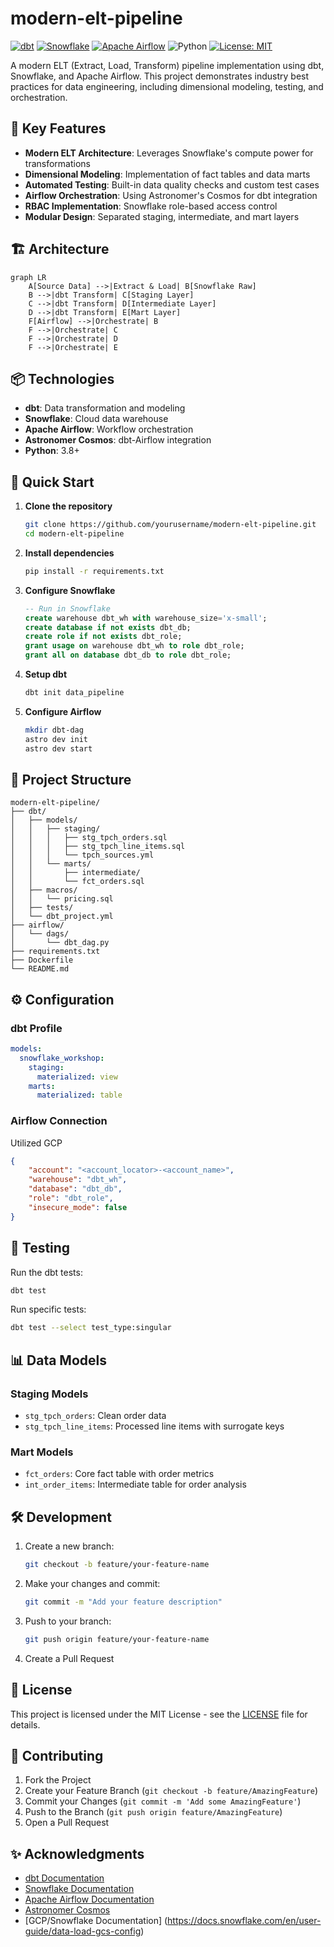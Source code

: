 # modern-elt-pipeline
[![dbt](https://img.shields.io/badge/dbt-FF694B?style=for-the-badge&logo=dbt&logoColor=white)](https://www.getdbt.com)
[![Snowflake](https://img.shields.io/badge/Snowflake-29B5E8?style=for-the-badge&logo=snowflake&logoColor=white)](https://www.snowflake.com)
[![Apache Airflow](https://img.shields.io/badge/Apache_Airflow-017CEE?style=for-the-badge&logo=apache-airflow&logoColor=white)](https://airflow.apache.org)
![Python](https://img.shields.io/badge/python-3.8+-blue.svg?style=for-the-badge&logo=python&logoColor=white)
[![License: MIT](https://img.shields.io/badge/License-MIT-yellow.svg?style=for-the-badge)](https://opensource.org/licenses/MIT)

A modern ELT (Extract, Load, Transform) pipeline implementation using dbt, Snowflake, and Apache Airflow. This project demonstrates industry best practices for data engineering, including dimensional modeling, testing, and orchestration.

## 🔑 Key Features

- **Modern ELT Architecture**: Leverages Snowflake's compute power for transformations
- **Dimensional Modeling**: Implementation of fact tables and data marts
- **Automated Testing**: Built-in data quality checks and custom test cases
- **Airflow Orchestration**: Using Astronomer's Cosmos for dbt integration
- **RBAC Implementation**: Snowflake role-based access control
- **Modular Design**: Separated staging, intermediate, and mart layers

## 🏗️ Architecture

```mermaid
graph LR
    A[Source Data] -->|Extract & Load| B[Snowflake Raw]
    B -->|dbt Transform| C[Staging Layer]
    C -->|dbt Transform| D[Intermediate Layer]
    D -->|dbt Transform| E[Mart Layer]
    F[Airflow] -->|Orchestrate| B
    F -->|Orchestrate| C
    F -->|Orchestrate| D
    F -->|Orchestrate| E
```

## 📦 Technologies

- **dbt**: Data transformation and modeling
- **Snowflake**: Cloud data warehouse
- **Apache Airflow**: Workflow orchestration
- **Astronomer Cosmos**: dbt-Airflow integration
- **Python**: 3.8+

## 🚀 Quick Start

1. **Clone the repository**
   ```bash
   git clone https://github.com/yourusername/modern-elt-pipeline.git
   cd modern-elt-pipeline
   ```

2. **Install dependencies**
   ```bash
   pip install -r requirements.txt
   ```

3. **Configure Snowflake**
   ```sql
   -- Run in Snowflake
   create warehouse dbt_wh with warehouse_size='x-small';
   create database if not exists dbt_db;
   create role if not exists dbt_role;
   grant usage on warehouse dbt_wh to role dbt_role;
   grant all on database dbt_db to role dbt_role;
   ```

4. **Setup dbt**
   ```bash
   dbt init data_pipeline
   ```

5. **Configure Airflow**
   ```bash
   mkdir dbt-dag
   astro dev init
   astro dev start
   ```

## 📁 Project Structure

```
modern-elt-pipeline/
├── dbt/
│   ├── models/
│   │   ├── staging/
│   │   │   ├── stg_tpch_orders.sql
│   │   │   ├── stg_tpch_line_items.sql
│   │   │   └── tpch_sources.yml
│   │   └── marts/
│   │       ├── intermediate/
│   │       └── fct_orders.sql
│   ├── macros/
│   │   └── pricing.sql
│   ├── tests/
│   └── dbt_project.yml
├── airflow/
│   └── dags/
│       └── dbt_dag.py
├── requirements.txt
├── Dockerfile
└── README.md
```

## ⚙️ Configuration

### dbt Profile
```yaml
models:
  snowflake_workshop:
    staging:
      materialized: view
    marts:
      materialized: table
```

### Airflow Connection
Utilized GCP

```json
{
    "account": "<account_locator>-<account_name>",
    "warehouse": "dbt_wh",
    "database": "dbt_db",
    "role": "dbt_role",
    "insecure_mode": false
}
```

## 🧪 Testing

Run the dbt tests:
```bash
dbt test
```

Run specific tests:
```bash
dbt test --select test_type:singular
```

## 📊 Data Models

### Staging Models
- `stg_tpch_orders`: Clean order data
- `stg_tpch_line_items`: Processed line items with surrogate keys

### Mart Models
- `fct_orders`: Core fact table with order metrics
- `int_order_items`: Intermediate table for order analysis

## 🛠️ Development

1. Create a new branch:
   ```bash
   git checkout -b feature/your-feature-name
   ```

2. Make your changes and commit:
   ```bash
   git commit -m "Add your feature description"
   ```

3. Push to your branch:
   ```bash
   git push origin feature/your-feature-name
   ```

4. Create a Pull Request

## 📝 License

This project is licensed under the MIT License - see the [LICENSE](LICENSE) file for details.

## 🤝 Contributing

1. Fork the Project
2. Create your Feature Branch (`git checkout -b feature/AmazingFeature`)
3. Commit your Changes (`git commit -m 'Add some AmazingFeature'`)
4. Push to the Branch (`git push origin feature/AmazingFeature`)
5. Open a Pull Request

## ✨ Acknowledgments

- [dbt Documentation](https://docs.getdbt.com/)
- [Snowflake Documentation](https://docs.snowflake.com/)
- [Apache Airflow Documentation](https://airflow.apache.org/docs/)
- [Astronomer Cosmos](https://github.com/astronomer/astronomer-cosmos)
- [GCP/Snowflake Documentation] (https://docs.snowflake.com/en/user-guide/data-load-gcs-config)
